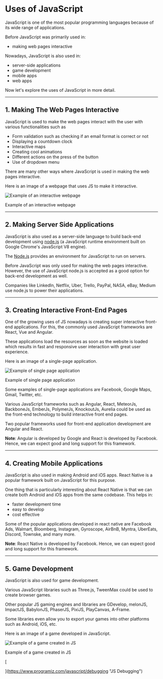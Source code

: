 # Uses of JavaScript

JavaScript is one of the most popular programming languages because of its wide range of applications.

Before JavaScript was primarily used in:

- making web pages interactive

Nowadays, JavaScript is also used in:

- server-side applications
- game development
- mobile apps
- web apps

Now let's explore the uses of JavaScript in more detail.

---

## 1. Making The Web Pages Interactive

JavaScript is used to make the web pages interact with the user with various functionalities such as

- Form validation such as checking if an email format is correct or not
- Displaying a countdown clock
- Interactive maps
- Creating cool animations
- Different actions on the press of the button
- Use of dropdown menu

There are many other ways where JavaScript is used in making the web pages interactive.

Here is an image of a webpage that uses JS to make it interactive.

![Example of an interactive webpage](https://cdn.programiz.com/sites/tutorial2program/files/interactive-webpage.png "Example of an interactive webpage")

Example of an interactive webpage

---

## 2. Making Server Side Applications

JavaScript is also used as a server-side language to build back-end development using [node.js](https://nodejs.org/en/) (a JavaScript runtime environment built on Google Chrome's JavaScript V8 engine).

The [Node.js](https://www.javatpoint.com/nodejs-tutorial) provides an environment for JavaScript to run on servers.

Before JavaScript was only used for making the web pages interactive. However, the use of JavaScript node.js is accepted as a good option for back-end development as well.

Companies like LinkedIn, Netflix, Uber, Trello, PayPal, NASA, eBay, Medium use node.js to power their applications.

---

## 3. Creating Interactive Front-End Pages

One of the growing uses of JS nowadays is creating super interactive front-end applications. For this, the commonly used JavaScript frameworks are React, Vue and Angular.

These applications load the resources as soon as the website is loaded which results in fast and responsive user interaction with great user experience.

Here is an image of a single-page application.

![Example of single page application](https://cdn.programiz.com/sites/tutorial2program/files/single-page-application.png "Example of single page application")

Example of single page application

Some examples of single-page applications are Facebook, Google Maps, Gmail, Twitter, etc.

Various JavaScript frameworks such as Angular, React, MeteorJs, BackboneJs, EmberJs, PolymerJs, KnockoutJs, Aurelia could be used as the front-end technology to build interactive front end pages.

Two popular frameworks used for front-end application development are Angular and React.

**Note**: Angular is developed by Google and React is developed by Facebook. Hence, we can expect good and long support for this framework.

---

## 4. Creating Mobile Applications

JavaScript is also used in making Android and iOS apps. React Native is a popular framework built on JavaScript for this purpose.

One thing that is particularly interesting about React Native is that we can create both Android and iOS apps from the same codebase. This helps in:

- faster development time
- easy to develop
- cost effective

Some of the popular applications developed in react native are Facebook Ads, Walmart, Bloomberg, Instagram, Gyroscope, AirBnB, Myntra, UberEats, Discord, Townske, and many more.

**Note**: React Native is developed by Facebook. Hence, we can expect good and long support for this framework.

---

## 5. Game Development

JavaScript is also used for game development.

Various JavaScript libraries such as Three.js, TweenMax could be used to create browser games.

Other popular JS gaming engines and libraries are GDevelop, melonJS, ImpactJS, BabylonJS, PhaserJS, PixiJS, PlayCanvas, A-Frame.

Some libraries even allow you to export your games into other platforms such as Android, iOS, etc.

Here is an image of a game developed in JavaScript.

![Example of a game created in JS](https://cdn.programiz.com/sites/tutorial2program/files/game-example.png "Example of a game created in JS")

Example of a game created in JS

[

  


](https://www.programiz.com/javascript/debugging "JS Debugging")